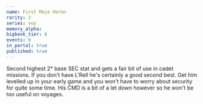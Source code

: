 ```yaml
---
name: First Maje Haron
rarity: 2
series: voy
memory_alpha:
bigbook_tier: 6
events: 0
in_portal: true
published: true
---
```


Second highest 2* base SEC stat and gets a fair bit of use in cadet missions. If you don't have L'Rell he's certainly a good second best. Get him levelled up in your early game and you won't have to worry about security for quite some time. His CMD is a bit of a let down however so he won't be too useful on voyages.
